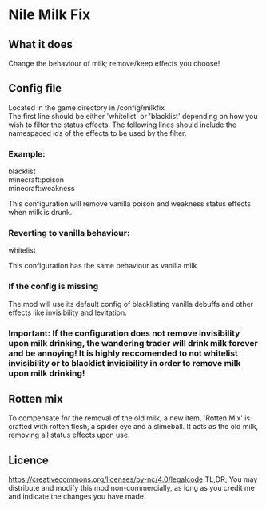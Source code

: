# Nile Milk Fix

## What it does

Change the behaviour of milk; remove/keep effects you choose!

## Config file
Located in the game directory in /config/milkfix  
The first line should be either 'whitelist' or 'blacklist' depending on how you wish to filter the status effects. The following lines should include the namespaced ids of the effects to be used by the filter.

### Example:
blacklist  
minecraft:poison  
minecraft:weakness  

This configuration will remove vanilla poison and weakness status effects when milk is drunk.

### Reverting to vanilla behaviour:
whitelist

This configuration has the same behaviour as vanilla milk

### If the config is missing
The mod will use its default config of blacklisting vanilla debuffs and other effects like invisibility and levitation.

### Important: If the configuration does not remove invisibility upon milk drinking, the wandering trader will drink milk forever and be annoying! It is highly reccomended to not whitelist invisibility or to blacklist invisibility in order to remove milk upon milk drinking!

## Rotten mix
To compensate for the removal of the old milk, a new item, 'Rotten Mix' is crafted with rotten flesh, a spider eye and a slimeball. It acts as the old milk, removing all status effects upon use.

## Licence
https://creativecommons.org/licenses/by-nc/4.0/legalcode
TL;DR; You may distribute and modify this mod non-commercially, as long as you credit me and indicate the changes you have made.
